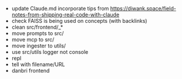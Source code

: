 * update Claude.md incorporate tips from https://diwank.space/field-notes-from-shipping-real-code-with-claude
* check FAISS is being used on concepts (with backlinks)
* clean src/frontend/_*
* move prompts to src/
* move mcp to src/
* move ingester to utils/
* use src/utils logger not console
* repl
* tell with filename/URL
* danbri frontend
